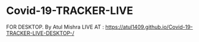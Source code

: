 # Covid-19-TRACKER-LIVE 
FOR DESKTOP.  By Atul Mishra 
LIVE AT : https://atul1409.github.io/Covid-19-TRACKER-LIVE-DESKTOP-/
